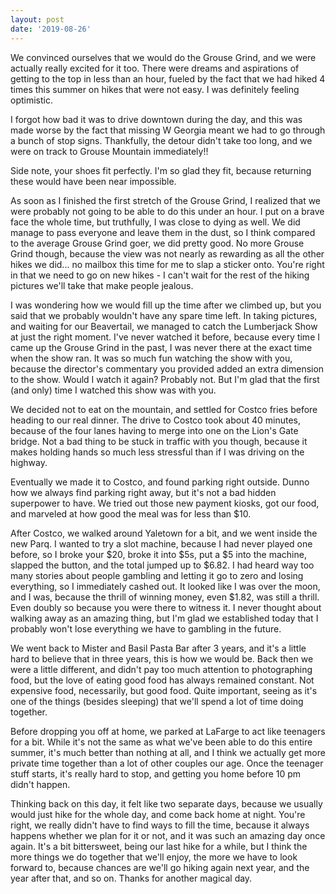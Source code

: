```yaml
---
layout: post
date: '2019-08-26'
---
```


We convinced ourselves that we would do the Grouse Grind, and we were actually really excited for it too. There were dreams and aspirations of getting to the top in less than an hour, fueled by the fact that we had hiked 4 times this summer on hikes that were not easy. I was definitely feeling optimistic.

I forgot how bad it was to drive downtown during the day, and this was made worse by the fact that missing W Georgia meant we had to go through a bunch of stop signs. Thankfully, the detour didn't take too long, and we were on track to Grouse Mountain immediately!! 

Side note, your shoes fit perfectly. I'm so glad they fit, because returning these would have been near impossible. 

As soon as I finished the first stretch of the Grouse Grind, I realized that we were probably not going to be able to do this under an hour. I put on a brave face the whole time, but truthfully, I was close to dying as well. We did manage to pass everyone and leave them in the dust, so I think compared to the average Grouse Grind goer, we did pretty good. No more Grouse Grind though, because the view was not nearly as rewarding as all the other hikes we did... no mailbox this time for me to slap a sticker onto. You're right in that we need to go on new hikes - I can't wait for the rest of the hiking pictures we'll take that make people jealous. 

I was wondering how we would fill up the time after we climbed up, but you said that we probably wouldn't have any spare time left. In taking pictures, and waiting for our Beavertail, we managed to catch the Lumberjack Show at just the right moment. I've never watched it before, because every time I came up the Grouse Grind in the past, I was never there at the exact time when the show ran. It was so much fun watching the show with you, because the director's commentary you provided added an extra dimension to the show. Would I watch it again? Probably not. But I'm glad that the first (and only) time I watched this show was with you.

We decided not to eat on the mountain, and settled for Costco fries before heading to our real dinner. The drive to Costco took about 40 minutes, because of the four lanes having to merge into one on the Lion's Gate bridge. Not a bad thing to be stuck in traffic with you though, because it makes holding hands so much less stressful than if I was driving on the highway. 

Eventually we made it to Costco, and found parking right outside. Dunno how we always find parking right away, but it's not a bad hidden superpower to have. We tried out those new payment kiosks, got our food, and marveled at how good the meal was for less than $10.

After Costco, we walked around Yaletown for a bit, and we went inside the new Parq. I wanted to try a slot machine, because I had never played one before, so I broke your $20, broke it into $5s, put a $5 into the machine, slapped the button, and the total jumped up to $6.82. I had heard way too many stories about people gambling and letting it go to zero and losing everything, so I immediately cashed out. It looked like I was over the moon, and I was, because the thrill of winning money, even $1.82, was still a thrill. Even doubly so because you were there to witness it. I never thought about walking away as an amazing thing, but I'm glad we established today that I probably won't lose everything we have to gambling in the future. 

We went back to Mister and Basil Pasta Bar after 3 years, and it's a little hard to believe that in three years, this is how we would be. Back then we were a little different, and didn't pay too much attention to photographing food, but the love of eating good food has always remained constant. Not expensive food, necessarily, but good food. Quite important, seeing as it's one of the things (besides sleeping) that we'll spend a lot of time doing together. 

Before dropping you off at home, we parked at LaFarge to act like teenagers for a bit. While it's not the same as what we've been able to do this entire summer, it's much better than nothing at all, and I think we actually get more private time together than a lot of other couples our age. Once the teenager stuff starts, it's really hard to stop, and getting you home before 10 pm didn't happen.

Thinking back on this day, it felt like two separate days, because we usually would just hike for the whole day, and come back home at night. You're right, we really didn't have to find ways to fill the time, because it always happens whether we plan for it or not, and it was such an amazing day once again. It's a bit bittersweet, being our last hike for a while, but I think the more things we do together that we'll enjoy, the more we have to look forward to, because chances are we'll go hiking again next year, and the year after that, and so on. Thanks for another magical day.